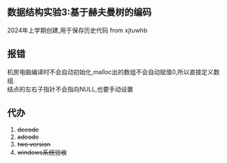 ## 数据结构实验3:基于赫夫曼树的编码
2024年上学期创建,用于保存历史代码
from xjtuwhb
## 报错
机房电脑编译时不会自动初始化,malloc出的数组不会自动赋值0,所以直接定义数组.<br>
结点的左右子指针不会指向NULL,也要手动设置
## 代办
1. ~~decode~~
2. ~~adcode~~
3. ~~two version~~
4. ~~windows系统验收~~

